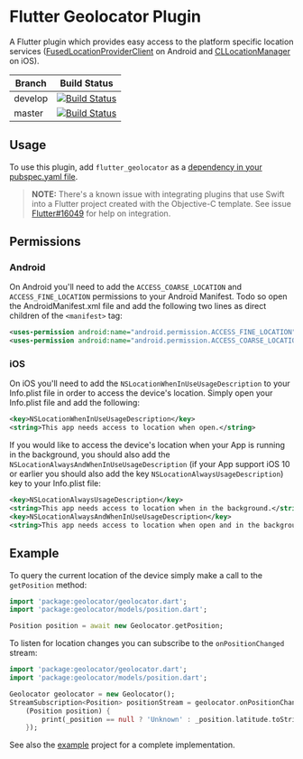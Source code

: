 # Flutter Geolocator Plugin

A Flutter plugin which provides easy access to the platform specific location services ([FusedLocationProviderClient](https://developers.google.com/android/reference/com/google/android/gms/location/FusedLocationProviderClient) on Android and [CLLocationManager](https://developer.apple.com/documentation/corelocation/cllocationmanager) on iOS). 

Branch  | Build Status 
------- | ------------
develop | [![Build Status](https://travis-ci.com/BaseflowIT/flutter-geolocator.svg?branch=develop)](https://travis-ci.com/BaseflowIT/flutter-geolocator)
master  | [![Build Status](https://travis-ci.com/BaseflowIT/flutter-geolocator.svg?branch=master)](https://travis-ci.com/BaseflowIT/flutter-geolocator)

## Usage

To use this plugin, add `flutter_geolocator` as a [dependency in your pubspec.yaml file](https://flutter.io/platform-plugins/).

> **NOTE:** There's a known issue with integrating plugins that use Swift into a Flutter project created with the Objective-C template. See issue [Flutter#16049](https://github.com/flutter/flutter/issues/16049) for help on integration.

## Permissions

### Android

On Android you'll need to add the `ACCESS_COARSE_LOCATION` and `ACCESS_FINE_LOCATION` permissions to your Android Manifest. Todo so open the AndroidManifest.xml file and add the following two lines as direct children of the `<manifest>` tag:

``` xml
<uses-permission android:name="android.permission.ACCESS_FINE_LOCATION" />
<uses-permission android:name="android.permission.ACCESS_COARSE_LOCATION" />
```

### iOS

On iOS you'll need to add the `NSLocationWhenInUseUsageDescription` to your Info.plist file in order to access the device's location. Simply open your Info.plist file and add the following:

``` xml
<key>NSLocationWhenInUseUsageDescription</key>
<string>This app needs access to location when open.</string>
```

If you would like to access the device's location when your App is running in the background, you should also add the `NSLocationAlwaysAndWhenInUseUsageDescription` (if your App support iOS 10 or earlier you should also add the key `NSLocationAlwaysUsageDescription`) key to your Info.plist file:

``` xml
<key>NSLocationAlwaysUsageDescription</key>
<string>This app needs access to location when in the background.</string>
<key>NSLocationAlwaysAndWhenInUseUsageDescription</key>
<string>This app needs access to location when open and in the background.</string>
```

## Example

To query the current location of the device simply make a call to the `getPosition` method:

``` dart
import 'package:geolocator/geolocator.dart';
import 'package:geolocator/models/position.dart';

Position position = await new Geolocator.getPosition;
```

To listen for location changes you can subscribe to the `onPositionChanged` stream:

``` dart
import 'package:geolocator/geolocator.dart';
import 'package:geolocator/models/position.dart';

Geolocator geolocator = new Geolocator();
StreamSubscription<Position> positionStream = geolocator.onPositionChanged.listen(
    (Position position) {
        print(_position == null ? 'Unknown' : _position.latitude.toString() + ', ' + _position.longitude.toString());
    });
```

See also the [example](example/lib/main.dart) project for a complete implementation.
